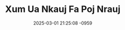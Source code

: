 ---
layout: movie-video-data
date: 2025-03-01 21:25:08 -0959
categories: movie

# Site Attributes
title: "Xum Ua Nkauj Fa Poj Nrauj"
permalink: "/movie/Xum_Ua_Nkauj_Fa_Poj_Nrauj"

# Movie Attributes
synopsis: "Poj nrauj yeej tsis yog zoo zoo ua thiab tsis yog nkauj fa. Poj nrauj yuav phem txhua tus yog li no Hmoob Seev Yis (Hmong Shee Yee) thiaj li tau tsim zaj yeeb yaj kiab no thuav tawm rau niam txiv kwv tij neej tsa sawv daws saib seb yog vim li cas Paj Xias thiaj xum ua nkauj fa poj nrauj. Nej sim soj qab siab mus seb Paj Xias lub neej yuav xaus mus li cas. Ua tsaug. "
producer: "Hmong Shee Yee Video Productions"
director: ""
writer: ""
video_link: "https://youtu.be/BZ5EqDvuld4?si=PXsw7F40VtKJ5T-w"
genre: "Romance"
year: ""
release_type: "DVD"
storage: "Center for Hmong Studies"
thumbnail: "/assets/images/movie_thumbnails/Xum Ua Nkauj Fa Poj Nrauj.jpeg"
publishing_company: "Hmong Shee Yee Video Productions"

# Sequels + Parts
base_movie: ""
total_parts: 
sequel: ""

# Movie Cast
cast:
- name: "Tsom Xyooj"
- name: "Maiv Xis Yaj"
---